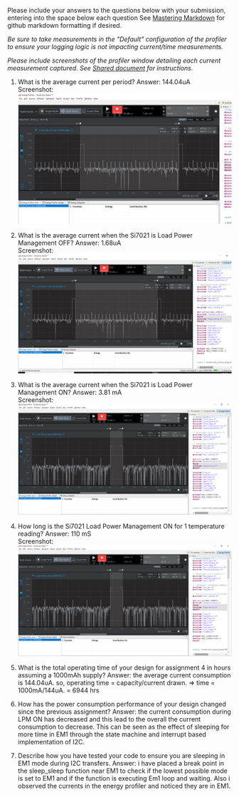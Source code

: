 Please include your answers to the questions below with your submission, entering into the space below each question
See [Mastering Markdown](https://guides.github.com/features/mastering-markdown/) for github markdown formatting if desired.

*Be sure to take measurements in the "Default" configuration of the profiler to ensure your logging logic is not impacting current/time measurements.*

*Please include screenshots of the profiler window detailing each current measurement captured.  See [Shared document](https://docs.google.com/document/d/1Ro9G2Nsr_ZXDhBYJ6YyF9CPivb--6UjhHRmVhDGySag/edit?usp=sharing) for instructions.* 

1. What is the average current per period?
   Answer: 144.04uA
   <br>Screenshot:  
   ![Avg_current_per_period](Screenshots/assignment4/avg_current_per_period.PNG)  

2. What is the average current when the Si7021 is Load Power Management OFF?
   Answer: 1.68uA
   <br>Screenshot:  
   ![Avg_current_LPM_Off](Screenshots/assignment4/avg_current_lpm_off.PNG)  

3. What is the average current when the Si7021 is Load Power Management ON?
   Answer: 3.81 mA
   <br>Screenshot:  
   ![Avg_current_LPM_Off](Screenshots/assignment4/avg_current_lpm_on.PNG)  

4. How long is the Si7021 Load Power Management ON for 1 temperature reading?
   Answer: 110 mS
   <br>Screenshot:  
   ![duration_lpm_on](Screenshots/assignment4/avg_current_lpm_on.PNG)  

5. What is the total operating time of your design for assignment 4 in hours assuming a 1000mAh supply?
   Answer:   the average current consumption is 144.04uA. so, operating time = capacity/current drawn.
              => time = 1000mA/144uA.
                      = 6944 hrs
6. How has the power consumption performance of your design changed since the previous assignment?
   Answer:  the current consumption during LPM ON has decreased and this lead to the overall the current consumption to decrease.
            This can be seen as the effect of sleeping for more time in EM1 through the state machine and interrupt based implementation
            of I2C.

7. Describe how you have tested your code to ensure you are sleeping in EM1 mode during I2C transfers.
   Answer: i have placed a break point in the sleep_sleep function near EM1 to check if the lowest possible mode is set to EM1 and 
           if the function is executing Em1 loop and waiting. Also i observed the currents in the energy profiler and noticed they are in EM1.
